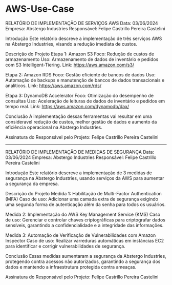 # AWS-Use-Case
RELATÓRIO DE IMPLEMENTAÇÃO DE SERVIÇOS AWS
Data: 03/06/2024
Empresa: Abstergo Industries
Responsável: Felipe Castrillo Pereira Castelini

Introdução
Este relatório descreve a implementação de três serviços AWS na Abstergo Industries, visando a redução imediata de custos.

Descrição do Projeto
Etapa 1:
Amazon S3
Foco: Redução de custos de armazenamento
Uso: Armazenamento de dados de inventário e pedidos com S3 Intelligent-Tiering.
Link: https://aws.amazon.com/s3/

Etapa 2:
Amazon RDS
Foco: Gestão eficiente de bancos de dados
Uso: Automação de backups e manutenção de bancos de dados transacionais e analíticos.
Link: https://aws.amazon.com/rds/

Etapa 3:
DynamoDB Accelerator
Foco: Otimização do desempenho de consultas
Uso: Aceleração de leituras de dados de inventário e pedidos em tempo real.
Link: https://aws.amazon.com/dynamodb/dax/

Conclusão
A implementação dessas ferramentas vai resultar em uma consideravel redução de custos, melhor gestão de dados e aumento da eficiência operacional na Abstergo Industries.

Assinatura do Responsável pelo Projeto:
Felipe Castrillo Pereira Castelini

-------------------------------------------------------------------------------------------------------------------------------------------------------------------------------------------------------------------

RELATÓRIO DE IMPLEMENTAÇÃO DE MEDIDAS DE SEGURANÇA
Data: 03/06/2024
Empresa: Abstergo Industries
Responsável: Felipe Castrillo Pereira Castelini

Introdução
Este relatório descreve a implementação de 3 medidas de segurança na Abstergo Industries, usando serviços da AWS para aumentar a segurança da empresa.

Descrição do Projeto
Medida 1: Habilitação de Multi-Factor Authentication (MFA)
Caso de uso:
Adicionar uma camada extra de segurança exigindo uma segunda forma de autenticação além da senha para todos os usuários.

Medida 2: Implementação do AWS Key Management Service (KMS)
Caso de uso:
Gerenciar e controlar chaves criptográficas para criptografar dados sensíveis, garantindo a confidencialidade e a integridade das informações.

Medida 3: Automação de Verificação de Vulnerabilidades com Amazon Inspector
Caso de uso:
Realizar varreduras automáticas em instâncias EC2 para identificar e corrigir vulnerabilidades de segurança.

Conclusão
Essas medidas aumentaram a segurança da Abstergo Industries, protegendo contra acessos não autorizados, garantindo a segurança dos dados e mantendo a infraestrutura protegida contra ameaças.

Assinatura do Responsável pelo Projeto:
Felipe Castrillo Pereira Castelini
